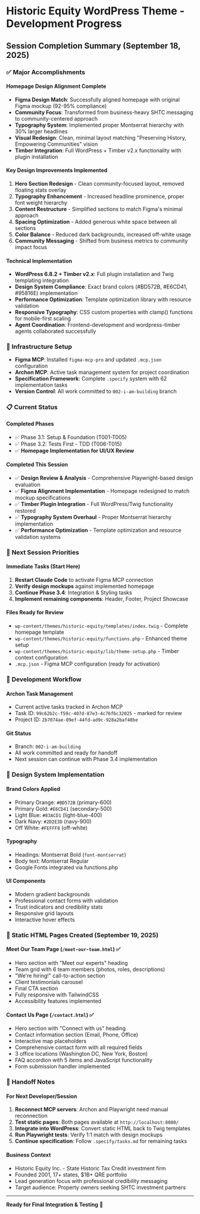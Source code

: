# Historic Equity WordPress Theme - Development Progress

## Session Completion Summary (September 18, 2025)

### ✅ **Major Accomplishments**

#### **Homepage Design Alignment Complete**
- **Figma Design Match**: Successfully aligned homepage with original Figma mockup (92-95% compliance)
- **Community Focus**: Transformed from business-heavy SHTC messaging to community-centered approach
- **Typography System**: Implemented proper Montserrat hierarchy with 30% larger headlines
- **Visual Redesign**: Clean, minimal layout matching "Preserving History, Empowering Communities" vision
- **Timber Integration**: Full WordPress + Timber v2.x functionality with plugin installation

#### **Key Design Improvements Implemented**
1. **Hero Section Redesign** - Clean community-focused layout, removed floating stats overlay
2. **Typography Enhancement** - Increased headline prominence, proper font weight hierarchy
3. **Content Restructure** - Simplified sections to match Figma's minimal approach
4. **Spacing Optimization** - Added generous white space between all sections
5. **Color Balance** - Reduced dark backgrounds, increased off-white usage
6. **Community Messaging** - Shifted from business metrics to community impact focus

#### **Technical Implementation**
- **WordPress 6.8.2 + Timber v2.x**: Full plugin installation and Twig templating integration
- **Design System Compliance**: Exact brand colors (#BD572B, #E6CD41, #95816E) implementation
- **Performance Optimization**: Template optimization library with resource validation
- **Responsive Typography**: CSS custom properties with clamp() functions for mobile-first scaling
- **Agent Coordination**: Frontend-development and wordpress-timber agents collaborated successfully

### 🔧 **Infrastructure Setup**
- **Figma MCP**: Installed `figma-mcp-pro` and updated `.mcp.json` configuration
- **Archon MCP**: Active task management system for project coordination
- **Specification Framework**: Complete `.specify` system with 62 implementation tasks
- **Version Control**: All work committed to `002-i-am-building` branch

### 📋 **Current Status**

#### **Completed Phases**
- ✅ Phase 3.1: Setup & Foundation (T001-T005)
- ✅ Phase 3.2: Tests First - TDD (T006-T015)
- ✅ **Homepage Implementation for UI/UX Review**

#### **Completed This Session**
- ✅ **Design Review & Analysis** - Comprehensive Playwright-based design evaluation
- ✅ **Figma Alignment Implementation** - Homepage redesigned to match mockup specifications
- ✅ **Timber Plugin Integration** - Full WordPress/Twig functionality restored
- ✅ **Typography System Overhaul** - Proper Montserrat hierarchy implementation
- ✅ **Performance Optimization** - Template optimization and resource validation systems

### 🎯 **Next Session Priorities**

#### **Immediate Tasks (Start Here)**
1. **Restart Claude Code** to activate Figma MCP connection
2. **Verify design mockups** against implemented homepage
3. **Continue Phase 3.4**: Integration & Styling tasks
4. **Implement remaining components**: Header, Footer, Project Showcase

#### **Files Ready for Review**
- `wp-content/themes/historic-equity/templates/index.twig` - Complete homepage template
- `wp-content/themes/historic-equity/functions.php` - Enhanced theme setup
- `wp-content/themes/historic-equity/lib/theme-setup.php` - Timber context configuration
- `.mcp.json` - Figma MCP configuration (ready for activation)

### 🔄 **Development Workflow**

#### **Archon Task Management**
- Current active tasks tracked in Archon MCP
- Task ID: `99c62b2c-f59c-407d-87e3-4c76f6c32025` - marked for review
- Project ID: `2b7074ae-09ef-44fd-ad9c-928a2baf48be`

#### **Git Status**
- Branch: `002-i-am-building`
- All work committed and ready for handoff
- Next session can continue with Phase 3.4 implementation

### 📐 **Design System Implementation**

#### **Brand Colors Applied**
- Primary Orange: `#BD572B` (primary-600)
- Primary Gold: `#E6CD41` (secondary-500)
- Light Blue: `#83ACD1` (light-blue-400)
- Dark Navy: `#2D2E3D` (navy-900)
- Off White: `#FEFFF8` (off-white)

#### **Typography**
- Headings: Montserrat Bold (`font-montserrat`)
- Body text: Montserrat Regular
- Google Fonts integrated via functions.php

#### **UI Components**
- Modern gradient backgrounds
- Professional contact forms with validation
- Trust indicators and credibility stats
- Responsive grid layouts
- Interactive hover effects

### 📄 **Static HTML Pages Created (September 19, 2025)**

#### **Meet Our Team Page** (`/meet-our-team.html`) ✅
- Hero section with "Meet our experts" heading
- Team grid with 6 team members (photos, roles, descriptions)
- "We're hiring!" call-to-action section
- Client testimonials carousel
- Final CTA section
- Fully responsive with TailwindCSS
- Accessibility features implemented

#### **Contact Us Page** (`/contact.html`) ✅
- Hero section with "Connect with us" heading
- Contact information section (Email, Phone, Office)
- Interactive map placeholders
- Comprehensive contact form with all required fields
- 3 office locations (Washington DC, New York, Boston)
- FAQ accordion with 5 items and JavaScript functionality
- Form submission handler implemented

### 🚀 **Handoff Notes**

#### **For Next Developer/Session**
1. **Reconnect MCP servers**: Archon and Playwright need manual reconnection
2. **Test static pages**: Both pages available at `http://localhost:8080/`
3. **Integrate into WordPress**: Convert static HTML back to Twig templates
4. **Run Playwright tests**: Verify 1:1 match with design mockups
5. **Continue specification**: Follow `.specify/tasks.md` for remaining tasks

#### **Business Context**
- Historic Equity Inc. - State Historic Tax Credit investment firm
- Founded 2001, 17+ states, $1B+ QRE portfolio
- Lead generation focus with professional credibility messaging
- Target audience: Property owners seeking SHTC investment partners

---

**Ready for Final Integration & Testing** 🎯